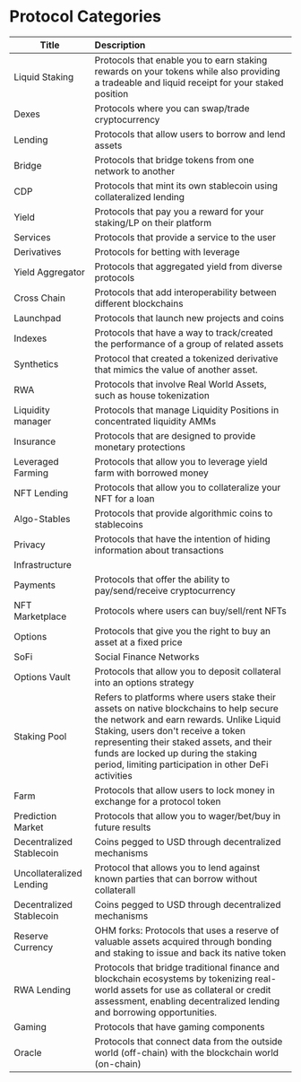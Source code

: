 # Protocol Categories

| Title  | Description |
|----------|:-------------|
| Liquid Staking | Protocols that enable you to earn staking rewards on your tokens while also providing a tradeable and liquid receipt for your staked position |
| Dexes | Protocols where you can swap/trade cryptocurrency |
| Lending | Protocols that allow users to borrow and lend assets |
| Bridge | Protocols that bridge tokens from one network to another |
| CDP | Protocols that mint its own stablecoin using collateralized lending |
| Yield | Protocols that pay you a reward for your staking/LP on their platform |
| Services | Protocols that provide a service to the user |
| Derivatives | Protocols for betting with leverage |
| Yield Aggregator | Protocols that aggregated yield from diverse protocols |
| Cross Chain | Protocols that add interoperability between different blockchains |
| Launchpad | Protocols that launch new projects and coins |
| Indexes | Protocols that have a way to track/created the performance of a group of related assets |
| Synthetics | Protocol that created a tokenized derivative that mimics the value of another asset. |
| RWA | Protocols that involve Real World Assets, such as house tokenization |
| Liquidity manager | Protocols that manage Liquidity Positions in concentrated liquidity AMMs |
| Insurance | Protocols that are designed to provide monetary protections |
| Leveraged Farming | Protocols that allow you to leverage yield farm with borrowed money |
| NFT Lending | Protocols that allow you to collateralize your NFT for a loan |
| Algo-Stables | Protocols that provide algorithmic coins to stablecoins |
| Privacy | Protocols that have the intention of hiding information about transactions |
| Infrastructure | |
| Payments | Protocols that offer the ability to pay/send/receive cryptocurrency |
| NFT Marketplace | Protocols where users can buy/sell/rent NFTs |
| Options | Protocols that give you the right to buy an asset at a fixed price |
| SoFi | Social Finance Networks |
| Options Vault | Protocols that allow you to deposit collateral into an options strategy |
| Staking Pool | Refers to platforms where users stake their assets on native blockchains to help secure the network and earn rewards. Unlike Liquid Staking, users don't receive a token representing their staked assets, and their funds are locked up during the staking period, limiting participation in other DeFi activities |
| Farm | Protocols that allow users to lock money in exchange for a protocol token |
| Prediction Market | Protocols that allow you to wager/bet/buy in future results |
| Decentralized Stablecoin | Coins pegged to USD through decentralized mechanisms |
| Uncollateralized Lending | Protocol that allows you to lend against known parties that can borrow without collaterall |
| Decentralized Stablecoin | Coins pegged to USD through decentralized mechanisms |
| Reserve Currency | OHM forks: Protocols that uses a reserve of valuable assets acquired through bonding and staking to issue and back its native token |
| RWA Lending | Protocols that bridge traditional finance and blockchain ecosystems by tokenizing real-world assets for use as collateral or credit assessment, enabling decentralized lending and borrowing opportunities. |
| Gaming | Protocols that have gaming components |
| Oracle | Protocols that connect data from the outside world (off-chain) with the blockchain world (on-chain)|
